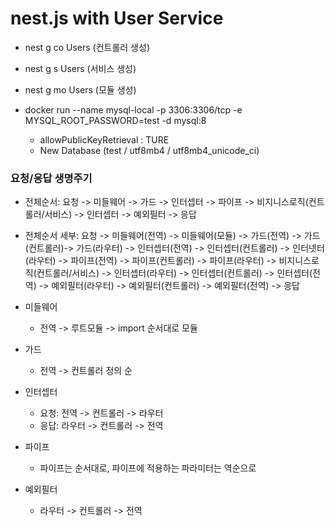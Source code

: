 # nest.js with User Service

- nest g co Users (컨트롤러 생성)
- nest g s Users (서비스 생성)
- nest g mo Users (모듈 생성)

- docker run --name mysql-local -p 3306:3306/tcp -e MYSQL_ROOT_PASSWORD=test -d mysql:8
  - allowPublicKeyRetrieval : TURE
  - New Database (test / utf8mb4 / utf8mb4_unicode_ci)

### 요청/응답 생명주기

- 전체순서: 요청 -> 미들웨어 -> 가드 -> 인터셉터 -> 파이프 -> 비지니스로직(컨트롤러/서비스) -> 인터셉터 -> 예외필터 -> 응답
- 전체순서 세부: 요청 -> 미들웨어(전역) -> 미들웨어(모듈) -> 가드(전역) -> 가드(컨트롤러)-> 가드(라우터) -> 인터셉터(전역) -> 인터셉터(컨트롤러) -> 인터넷터(라우터) -> 파이프(전역) -> 파이프(컨트롤러) -> 파이프(라우터) -> 비지니스로직(컨트롤러/서비스) -> 인터셉터(라우터) -> 인터셉터(컨트롤러) -> 인터셉터(전역) -> 예외필터(라우터) -> 예외필터(컨트롤러) -> 예외필터(전역) -> 응답

- 미들웨어

  - 전역 -> 루트모듈 -> import 순서대로 모듈

- 가드

  - 전역 -> 컨트롤러 정의 순

- 인터셉터

  - 요청: 전역 -> 컨트롤러 -> 라우터
  - 응답: 라우터 -> 컨트롤러 -> 전역

- 파이프

  - 파이프는 순서대로, 파이프에 적용하는 파라미터는 역순으로

- 예외필터
  - 라우터 -> 컨트롤러 -> 전역

